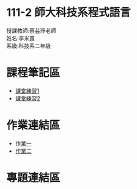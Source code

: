 # 111-2 師大科技系程式語言
授課教師:蔡芸琤老師  
姓名:李米蕙  
系級:科技系二年級  
# 課程筆記區  
- [課堂練習1](https://github.com/miilearn/111-2PL/blob/main/Task1.ipynb)
- [課堂練習2](https://github.com/miilearn/111-2PL/blob/main/Task2.ipynb)
# 作業連結區  
- [作業一](https://github.com/miilearn/111-2PL/blob/main/HW1.ipynb)
- [作業二](https://github.com/miilearn/111-2PL/blob/main/HW2.ipynb)
# 專題連結區  
